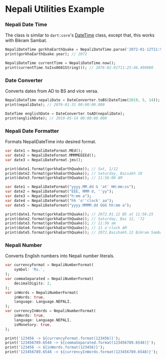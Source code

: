# Nepali Utilities Example

### Nepali Date Time
The class is similar to `dart:core`'s [DateTime]() class, except that, this works with Bikram Sambat.
```dart
NepaliDateTime gorkhaEarthQuake = NepaliDateTime.parse('2072-01-12T11:56:25');
print(gorkhaEarthQuake.year); // 2072

NepaliDateTime currentTime = NepaliDateTime.now();
print(currentTime.toIso8601String()); // 2076-02-01T11:25:46.490980
```

### Date Converter
Converts dates from AD to BS and vice versa.
```dart
NepaliDateTime nepaliDate = DateConverter.toBS(DateTime(2019, 5, 14));
print(nepaliDate); // 2076-01-31 00:00:00.000

DateTime englishDate = DateConverter.toAD(nepaliDate);
print(englishDate); // 2019-05-14 00:00:00.000
```

### Nepali Date Formatter
Formats NepaliDateTime into desired format.

```dart
var date1 = NepaliDateFormat.MEd();
var date2 = NepaliDateFormat.MMMMEEEEd();
var date3 = NepaliDateFormat.jms();

print(date1.format(gorkhaEarthQuake)); // Sat, 1/12 
print(date2.format(gorkhaEarthQuake)); // Saturday, Baisakh 18
print(date3.format(gorkhaEarthQuake)); // 11:56:00 AM
```

```dart
var date1 = NepaliDateFormat("yyyy.MM.dd G 'at' HH:mm:ss");
var date2 = NepaliDateFormat("EEE, MMM d, ''yy");
var date3 = NepaliDateFormat("h:mm a");
var date4 = NepaliDateFormat("hh 'o''clock' aa");
var date5 = NepaliDateFormat("yyyy.MMMM.dd GGG hh:mm a");

print(date1.format(gorkhaEarthQuake)); // 2072.01.12 BS at 11:56:25
print(date2.format(gorkhaEarthQuake)); // Saturday, Bai 12, '72
print(date3.format(gorkhaEarthQuake)); // 11:56 am
print(date4.format(gorkhaEarthQuake)); // 11 o'clock AM
print(date5.format(gorkhaEarthQuake)); // 2072.Baishakh.12 Bikram Sambat 11:56 am
```

### Nepali Number
Converts English numbers into Nepali  number literals.
```dart
var currencyFormat = NepaliNumberFormat(
    symbol: 'Rs.',
);
var commaSeparated = NepaliNumberFormat(
    decimalDigits: 2,
);
var inWords = NepaliNumberFormat(
    inWords: true,
    language: Language.NEPALI,
);
var currencyInWords = NepaliNumberFormat(
    inWords: true,
    language: Language.NEPALI,
    isMonetory: true,
);

print('123456 -> ${currencyFormat.format(123456)}');
print('123456789.6548 -> ${commaSeparated.format(123456789.6548)}');
print('123456 -> ${inWords.format(123456)}');
print('123456789.6548 -> ${currencyInWords.format(123456789.6548)}');
```